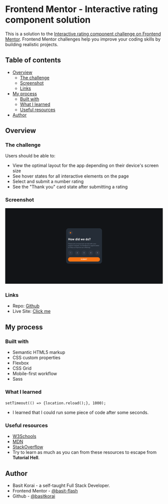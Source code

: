 # Frontend Mentor - Interactive rating component solution

This is a solution to the [Interactive rating component challenge on Frontend Mentor](https://www.frontendmentor.io/challenges/interactive-rating-component-koxpeBUmI). Frontend Mentor challenges help you improve your coding skills by building realistic projects.

## Table of contents

- [Overview](#overview)
  - [The challenge](#the-challenge)
  - [Screenshot](#screenshot)
  - [Links](#links)
- [My process](#my-process)
  - [Built with](#built-with)
  - [What I learned](#what-i-learned)
  - [Useful resources](#useful-resources)
- [Author](#author)

## Overview

### The challenge

Users should be able to:

- View the optimal layout for the app depending on their device's screen size
- See hover states for all interactive elements on the page
- Select and submit a number rating
- See the "Thank you" card state after submitting a rating

### Screenshot

![](./screenshot.png)

### Links

- Repo: [Github](https://github.com/basit-korai/feedback)
- Live Site: [Click me](https://basit-korai.github.io/feedback/)

## My process

### Built with

- Semantic HTML5 markup
- CSS custom properties
- Flexbox
- CSS Grid
- Mobile-first workflow
- Sass


### What I learned
``` setTimeout(() => {location.reload();}, 1000); ```

- I learned that I could run some piece of code after some seconds.
      
### Useful resources
- [W3Schools](https://www.w3schools.com/)
- [MDN](https://developer.mozilla.org/en-US/)
- [StackOverflow](https://stackoverflow.com)
- Try to learn as much as you can from these resources to escape from **Tutorial Hell**.

## Author
- Basit Korai - a self-taught Full Stack Developer.
- Frontend Mentor - [@basit-flash](https://www.frontendmentor.io/profile/basit-flash)
- Github - [@basitkorai](https://github.com/basitkorai)
